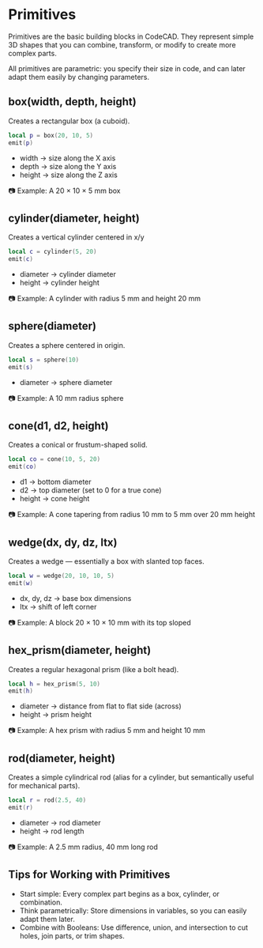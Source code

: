 # Primitives

Primitives are the basic building blocks in CodeCAD. They represent simple 3D shapes that you can combine, transform, or modify to create more complex parts.

All primitives are parametric: you specify their size in code, and can later adapt them easily by changing parameters.

## box(width, depth, height)

Creates a rectangular box (a cuboid).

```lua
local p = box(20, 10, 5)
emit(p)
```

- width → size along the X axis
- depth → size along the Y axis
- height → size along the Z axis

📷 Example:
A 20 × 10 × 5 mm box

## cylinder(diameter, height)

Creates a vertical cylinder centered in x/y

```lua
local c = cylinder(5, 20)
emit(c)
```

- diameter → cylinder diameter
- height → cylinder height

📷 Example:
A cylinder with radius 5 mm and height 20 mm

## sphere(diameter)

Creates a sphere centered in origin.

```lua
local s = sphere(10)
emit(s)
```

- diameter → sphere diameter

📷 Example:
A 10 mm radius sphere

## cone(d1, d2, height)

Creates a conical or frustum-shaped solid.

```lua
local co = cone(10, 5, 20)
emit(co)
```

- d1 → bottom diameter
- d2 → top diameter (set to 0 for a true cone)
- height → cone height

📷 Example:
A cone tapering from radius 10 mm to 5 mm over 20 mm height

## wedge(dx, dy, dz, ltx)

Creates a wedge — essentially a box with slanted top faces.

```lua
local w = wedge(20, 10, 10, 5)
emit(w)
```

- dx, dy, dz → base box dimensions
- ltx → shift of left corner

📷 Example:
A block 20 × 10 × 10 mm with its top sloped

## hex_prism(diameter, height)

Creates a regular hexagonal prism (like a bolt head).

```lua
local h = hex_prism(5, 10)
emit(h)
```

- diameter → distance from flat to flat side (across)
- height → prism height

📷 Example:
A hex prism with radius 5 mm and height 10 mm

## rod(diameter, height)

Creates a simple cylindrical rod (alias for a cylinder, but semantically useful for mechanical parts).

```lua
local r = rod(2.5, 40)
emit(r)
```

- diameter → rod diameter
- height → rod length

📷 Example:
A 2.5 mm radius, 40 mm long rod

## Tips for Working with Primitives

- Start simple: Every complex part begins as a box, cylinder, or combination.
- Think parametrically: Store dimensions in variables, so you can easily adapt them later.
- Combine with Booleans: Use difference, union, and intersection to cut holes, join parts, or trim shapes.
